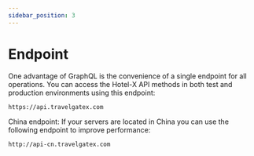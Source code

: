 ```yaml
---
sidebar_position: 3
---
```


# Endpoint

One advantage of GraphQL is the convenience of a single endpoint for all operations. You can access the Hotel-X API methods in both test and production environments using this endpoint: 

```bash
https://api.travelgatex.com
```

China endpoint: If your servers are located in China you can use the following endpoint to improve performance: 

```bash
http://api-cn.travelgatex.com
```
